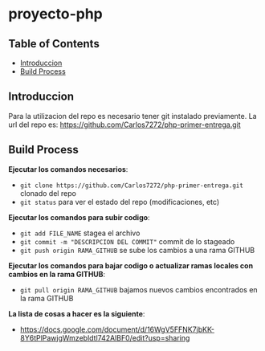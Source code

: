# proyecto-php
<!-- START doctoc generated TOC please keep comment here to allow auto update -->
<!-- DON'T EDIT THIS SECTION, INSTEAD RE-RUN doctoc TO UPDATE -->
## Table of Contents

- [Introduccion](#introduccion)
- [Build Process](#build-process)

## Introduccion

Para la utilizacion del repo es necesario tener git instalado previamente. 
La url del repo es:  https://github.com/Carlos7272/php-primer-entrega.git

## Build Process
**Ejecutar los comandos necesarios**:
- `git clone https://github.com/Carlos7272/php-primer-entrega.git` clonado del repo
- `git status` para ver el estado del repo (modificaciones, etc)

**Ejecutar los comandos para subir codigo**:
- `git add FILE_NAME` stagea el archivo
- `git commit -m "DESCRIPCION DEL COMMIT"` commit de lo stageado
- `git push origin RAMA_GITHUB` se sube los cambios a una rama GITHUB

**Ejecutar los comandos para bajar codigo o actualizar ramas locales con cambios en la rama GITHUB**:
- `git pull origin RAMA_GITHUB` bajamos nuevos cambios encontrados en la rama GITHUB

**La lista de cosas a hacer es la siguiente**: 
- https://docs.google.com/document/d/16WgV5FFNK7jbKK-8Y6tPlPawjgWmzebldtl742AlBF0/edit?usp=sharing
